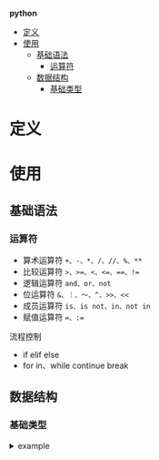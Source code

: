 **python**
- [定义](#定义)
- [使用](#使用)
  - [基础语法](#基础语法)
    - [运算符](#运算符)
  - [数据结构](#数据结构)
    - [基础类型](#基础类型)

# 定义 #

# 使用 #
## 基础语法 ##
### 运算符 ###
- 算术运算符
  `+、-、*、/、//、%、**`
- 比较运算符
  `>、>=、<、<=、==、!=`
- 逻辑运算符
  `and、or、not`
- 位运算符
  `&、｜、～、^、>>、<<`
- 成员运算符
  `is、is not、in、not in`
- 赋值运算符
  `=、:=`

流程控制
- if elif else
- for in、while continue break


## 数据结构 ##
### 基础类型 ###
<details>
<summary>example</summary>

```
print(0b100)            # 二进制整数
print(0o100)            # 八进制整数
print(100)              # 十进制整数
print(0x100)            # 十六进制整数
print(123.456)          # 数学写法
print(1.23456e2)        # 科学计数法
print('hello world')    # 字符串
print(True)             # bool
print(False)            # bool
```
</details>
